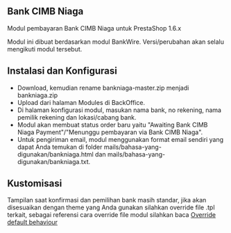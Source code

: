 Bank CIMB Niaga
--------
Modul pembayaran Bank CIMB Niaga untuk PrestaShop 1.6.x

Modul ini dibuat berdasarkan modul BankWire. Versi/perubahan akan selalu mengikuti modul tersebut.

Instalasi dan Konfigurasi
--------
* Download, kemudian rename bankniaga-master.zip menjadi bankniaga.zip
* Upload dari halaman Modules di BackOffice.
* Di halaman konfigurasi modul, masukan nama bank, no rekening, nama pemilik rekening dan lokasi/cabang bank.
* Modul akan membuat status order baru yaitu "Awaiting Bank CIMB Niaga Payment"/"Menunggu pembayaran via Bank CIMB Niaga".
* Untuk pengiriman email, modul menggunakan format email sendiri yang dapat Anda temukan di folder mails/bahasa-yang-digunakan/bankniaga.html dan mails/bahasa-yang-digunakan/bankniaga.txt.

Kustomisasi
--------
Tampilan saat konfirmasi dan pemilihan bank masih standar, jika akan disesuaikan dengan theme yang Anda gunakan silahkan override file .tpl terkait, sebagai referensi cara override file modul silahkan baca [Override default behaviour][1]


[1]: http://doc.prestashop.com/display/PS16/Overriding+default+behaviors
